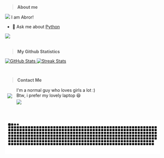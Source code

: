 
>__About me__ <br>

<img src="https://raw.githubusercontent.com/iampavangandhi/iampavangandhi/master/gifs/Hi.gif" width="30px"> I am Abror!

- 💬 Ask me about [Python](https://www.python.org/)

![](https://visitor-badge.glitch.me/badge?page_id=abrorbekuz)
</br>
</br>
>__My Github Statistics__<br>

<p align="left">
  <a href="https://github.com/abrorbekuz">
     <img width="49%" alt="GitHub Stats" src="https://github-readme-stats.vercel.app/api/?username=abrorbekuz&count_private=False&show_icons=true&title_color=30F229&icon_color=F2F407&text_color=F9F9F9&bg_color=1F222E&hide_border=true"/>
     <img width="49%" alt="Streak Stats" src="https://github-readme-streak-stats.herokuapp.com/?user=abrorbekuz&theme=ayu-mirage&hide_border=true"/>
  </a>
</p><br>

>__Contact Me__<br>

<div>
<table align="center">
<thead>
  <tr>
    <td rowspan="2"><a href = "https://t.me/itsmeuknow"><img src="https://cdn-icons-png.flaticon.com/512/3773/3773685.png" target="_blank" width="100px"></a></td>
    <td>I'm a normal guy who loves girls a lot :)<br>Btw, i prefer my lovely laptop 😆</td>
  </tr>
  <tr>
    <td><a href = "mailto: splayerme@gmail.com"><img src="https://cdn.icon-icons.com/icons2/2530/PNG/512/gmail_button_icon_151848.png" target="_blank" width="100px"></a></td>
  </tr>
</thead>
</table>
</br>

  ![Snake animation](https://github.com/abrorbekuz/abrorbekuz/blob/output/github-contribution-grid-snake.svg)
